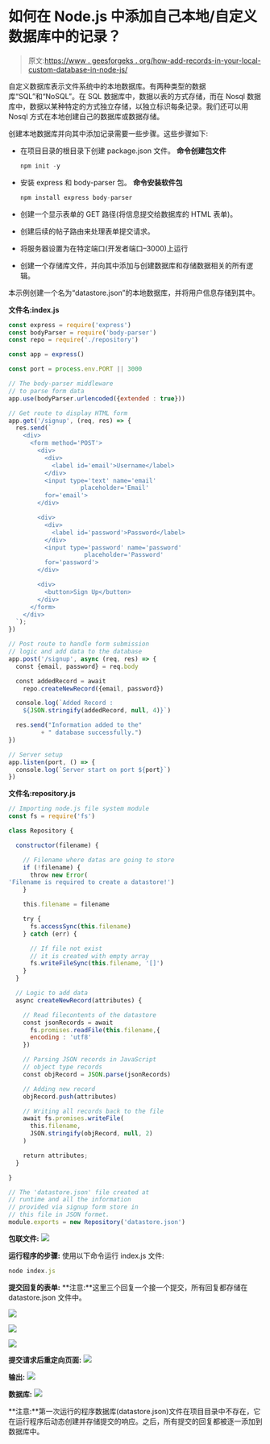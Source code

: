 # 如何在 Node.js 中添加自己本地/自定义数据库中的记录？

> 原文:[https://www . geesforgeks . org/how-add-records-in-your-local-custom-database-in-node-js/](https://www.geeksforgeeks.org/how-to-add-records-in-your-own-local-custom-database-in-node-js/)

自定义数据库表示文件系统中的本地数据库。有两种类型的数据库“SQL”和“NoSQL”。在 SQL 数据库中，数据以表的方式存储，而在 Nosql 数据库中，数据以某种特定的方式独立存储，以独立标识每条记录。我们还可以用 Nosql 方式在本地创建自己的数据库或数据存储。

创建本地数据库并向其中添加记录需要一些步骤。这些步骤如下:

*   在项目目录的根目录下创建 package.json 文件。
    **命令创建包文件**

    ```js
    npm init -y
    ```

*   安装 express 和 body-parser 包。
    **命令安装软件包**

    ```js
    npm install express body-parser
    ```

*   创建一个显示表单的 GET 路径(将信息提交给数据库的 HTML 表单)。
*   创建后续的帖子路由来处理表单提交请求。
*   将服务器设置为在特定端口(开发者端口–3000)上运行
*   创建一个存储库文件，并向其中添加与创建数据库和存储数据相关的所有逻辑。

本示例创建一个名为“datastore.json”的本地数据库，并将用户信息存储到其中。

**文件名:index.js**

```js
const express = require('express')
const bodyParser = require('body-parser')
const repo = require('./repository')

const app = express()

const port = process.env.PORT || 3000

// The body-parser middleware 
// to parse form data
app.use(bodyParser.urlencoded({extended : true}))

// Get route to display HTML form
app.get('/signup', (req, res) => {
  res.send(`
    <div>
      <form method='POST'>
        <div>
          <div>
            <label id='email'>Username</label>
          </div>
          <input type='text' name='email' 
                    placeholder='Email' 
          for='email'>
        </div>

        <div>
          <div>
            <label id='password'>Password</label>
          </div>
          <input type='password' name='password'
                     placeholder='Password' 
          for='password'>
        </div>

        <div>
          <button>Sign Up</button>
        </div>
      </form>
    </div>
  `);
})

// Post route to handle form submission 
// logic and add data to the database
app.post('/signup', async (req, res) => {
  const {email, password} = req.body

  const addedRecord = await 
    repo.createNewRecord({email, password})

  console.log(`Added Record : 
    ${JSON.stringify(addedRecord, null, 4)}`)

  res.send("Information added to the"
         + " database successfully.")
})

// Server setup
app.listen(port, () => {
  console.log(`Server start on port ${port}`)
})
```

**文件名:repository.js**

```js
// Importing node.js file system module 
const fs = require('fs')

class Repository {

  constructor(filename) {

    // Filename where datas are going to store
    if (!filename) {
      throw new Error(
'Filename is required to create a datastore!')
    }

    this.filename = filename

    try {
      fs.accessSync(this.filename)
    } catch (err) {

      // If file not exist
      // it is created with empty array
      fs.writeFileSync(this.filename, '[]')
    }
  }

  // Logic to add data
  async createNewRecord(attributes) {

    // Read filecontents of the datastore
    const jsonRecords = await 
      fs.promises.readFile(this.filename,{
      encoding : 'utf8'
    })

    // Parsing JSON records in JavaScript
    // object type records
    const objRecord = JSON.parse(jsonRecords)

    // Adding new record
    objRecord.push(attributes)

    // Writing all records back to the file
    await fs.promises.writeFile(
      this.filename,
      JSON.stringify(objRecord, null, 2)   
    )

    return attributes;
  }

}

// The 'datastore.json' file created at
// runtime and all the information 
// provided via signup form store in
// this file in JSON formet.
module.exports = new Repository('datastore.json')
```

**包联文件:**
![](img/3642deb5ee75ef30c84109ff091beda7.png)

**运行程序的步骤:**
使用以下命令运行 index.js 文件:

```js
node index.js
```

**提交回复的表单:**
**注意:**这里三个回复一个接一个提交，所有回复都存储在 datastore.json 文件中。

![](img/6b5f6acacc22c405c3c0db115e2bbd97.png)

![](img/a4a978513e7b414d0b4d5aa797b14572.png)

![](img/bb0693b374eec92e0125be61da1b7872.png)

**提交请求后重定向页面:**
![](img/7ce6ca2d7727b90afa4b11ebf2825875.png)

**输出:**
![](img/cbd30007f1c651ad7f053eee78d211d8.png)

**数据库:**
![](img/02693dfd8881fe08059226f4b4690a22.png)

**注意:**第一次运行的程序数据库(datastore.json)文件在项目目录中不存在，它在运行程序后动态创建并存储提交的响应。之后，所有提交的回复都被逐一添加到数据库中。